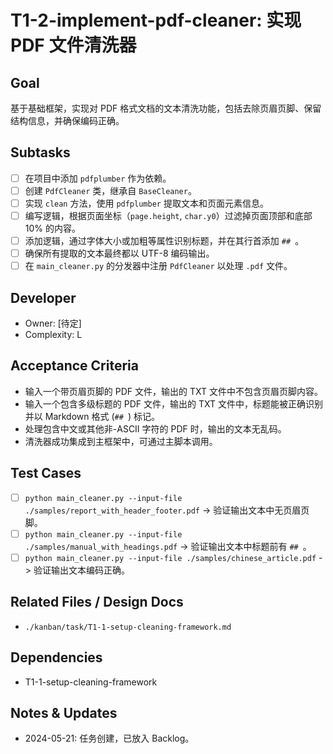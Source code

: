 # T1-2-implement-pdf-cleaner: 实现 PDF 文件清洗器

## Goal
基于基础框架，实现对 PDF 格式文档的文本清洗功能，包括去除页眉页脚、保留结构信息，并确保编码正确。

## Subtasks
- [ ] 在项目中添加 `pdfplumber` 作为依赖。
- [ ] 创建 `PdfCleaner` 类，继承自 `BaseCleaner`。
- [ ] 实现 `clean` 方法，使用 `pdfplumber` 提取文本和页面元素信息。
- [ ] 编写逻辑，根据页面坐标（`page.height`, `char.y0`）过滤掉页面顶部和底部 10% 的内容。
- [ ] 添加逻辑，通过字体大小或加粗等属性识别标题，并在其行首添加 `## `。
- [ ] 确保所有提取的文本最终都以 UTF-8 编码输出。
- [ ] 在 `main_cleaner.py` 的分发器中注册 `PdfCleaner` 以处理 `.pdf` 文件。

## Developer
- Owner: [待定]
- Complexity: L

## Acceptance Criteria
- 输入一个带页眉页脚的 PDF 文件，输出的 TXT 文件中不包含页眉页脚内容。
- 输入一个包含多级标题的 PDF 文件，输出的 TXT 文件中，标题能被正确识别并以 Markdown 格式 (`## `) 标记。
- 处理包含中文或其他非-ASCII 字符的 PDF 时，输出的文本无乱码。
- 清洗器成功集成到主框架中，可通过主脚本调用。

## Test Cases
- [ ] `python main_cleaner.py --input-file ./samples/report_with_header_footer.pdf` -> 验证输出文本中无页眉页脚。
- [ ] `python main_cleaner.py --input-file ./samples/manual_with_headings.pdf` -> 验证输出文本中标题前有 `## `。
- [ ] `python main_cleaner.py --input-file ./samples/chinese_article.pdf` -> 验证输出文本编码正确。

## Related Files / Design Docs
- `./kanban/task/T1-1-setup-cleaning-framework.md`

## Dependencies
- T1-1-setup-cleaning-framework

## Notes & Updates
- 2024-05-21: 任务创建，已放入 Backlog。
